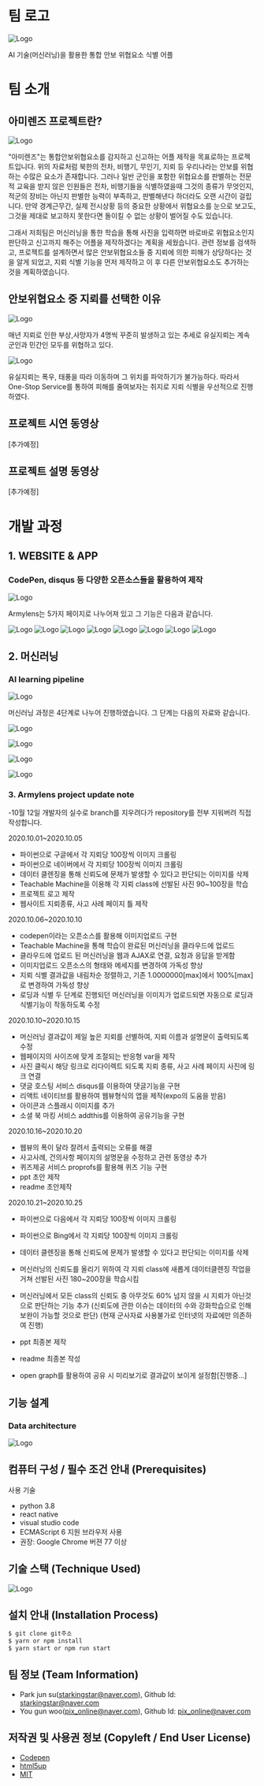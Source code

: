 # 팀 로고
![Logo](https://i.imgur.com/eSiVzWJ.png)

AI 기술(머신러닝)을 활용한 통합 안보 위협요소 식별 어플

# 팀 소개
## 아미렌즈 프로젝트란?
![Logo](https://i.imgur.com/xHRPFFh.png)

"아미렌즈"는 통합안보위협요소를 감지하고 신고하는 어플 제작을 목표로하는 프로젝트입니다. 위의 자료처럼 북한의 전차, 비행기, 무인기, 지뢰 등 우리나라는 안보를 위협하는 수많은 요소가 존재합니다. 그러나 일반 군인을 포함한 위협요소를 판별하는 전문적 교육을 받지 않은 인원들은 전차, 비행기들을 식별하였을때 그것의 종류가 무엇인지, 적군의 장비는 아닌지 판별한 능력이 부족하고, 판별해낸다 하더라도 오랜 시간이 걸립니다. 만약 경계근무간, 실제 전시상황 등의 중요한 상황에서 위협요소를 눈으로 보고도, 그것을 제대로 보고하지 못한다면 돌이킬 수 없는 상황이 벌어질 수도 있습니다.

그래서 저희팀은 머신러닝을 통한 학습을 통해 사진을 입력하면 바로바로 위협요소인지 판단하고 신고까지 해주는 어플을 제작하겠다는 계획을 세웠습니다. 관련 정보를 검색하고, 프로젝트를 설계하면서 많은 안보위협요소들 중 지뢰에 의한 피해가 상당하다는 것을 알게 되었고, 지뢰 식별 기능을 먼저 제작하고 이 후 다른 안보위협요소도 추가하는 것을 계획하였습니다.

## 안보위협요소 중 지뢰를 선택한 이유
![Logo](https://i.imgur.com/MlFF9ro.png)

매년 지뢰로 인한 부상,사망자가 4명씩 꾸준히 발생하고 있는 추세로 유실지뢰는 계속 군인과 민간인 모두를 위협하고 있다.

![Logo](https://i.imgur.com/MZdpkIG.png)

유실지뢰는 폭우, 태풍을 따라 이동하며 그 위치를 파악하기가 불가능하다. 따라서 One-Stop Service를 통하여 피해를 줄여보자는 취지로 지뢰 식별을 우선적으로 진행하였다.

## 프로젝트 시연 동영상
[추가예정]

## 프로젝트 설명 동영상
[추가예정]

# 개발 과정
## 1. WEBSITE & APP
### CodePen, disqus 등 다양한 오픈소스들을 활용하여 제작

![Logo](https://i.imgur.com/N8HqIFm.png)

Armylens는 5가지 페이지로 나누어져 있고 그 기능은 다음과 같습니다.

![Logo](https://i.imgur.com/YgBlcPp.png)
![Logo](https://i.imgur.com/4dHa7mQ.png)
![Logo](https://i.imgur.com/mBi0E6L.png)
![Logo](https://i.imgur.com/Psgoj3V.png)
![Logo](https://i.imgur.com/BfWZBP2.png)
![Logo](https://i.imgur.com/6fz9jNe.png)
![Logo](https://i.imgur.com/pKyVRKO.png)
![Logo](https://i.imgur.com/30Ypp8s.png)

## 2. 머신러닝
### AI learning pipeline
![Logo](https://i.imgur.com/y1gfbYX.png)

머신러닝 과정은 4단계로 나누어 진행하였습니다. 그 단계는 다음의 자료와 같습니다.

![Logo](https://i.imgur.com/9vILPDt.png)

![Logo](https://i.imgur.com/aW65jAI.png)

![Logo](https://i.imgur.com/XG9lFzE.png)

![Logo](https://i.imgur.com/S3dD1Lu.png)



### 3. Armylens project  update note
-10월 12일 개발자의 실수로 branch를 지우려다가 repository를 전부 지워버려 직접 작성합니다.

2020.10.01~2020.10.05
* 파이썬으로 구글에서 각 지뢰당 100장씩 이미지 크롤링
* 파이썬으로 네이버에서 각 지뢰당 100장씩 이미지 크롤링
* 데이터 클렌징을 통해 신뢰도에 문제가 발생할 수 있다고 판단되는 이미지를 삭제
* Teachable Machine을 이용해 각 지뢰 class에 선발된 사진 90~100장을 학습
* 프로젝트 로고 제작
* 웹사이트 지뢰종류, 사고 사례 페이지 틀 제작

2020.10.06~2020.10.10
* codepen이라는 오픈소스를 활용해 이미지업로드 구현 
* Teachable Machine을 통해 학습이 완료된 머신러닝을 클라우드에 업로드
* 클라우드에 업로드 된 머신러닝을 웹과 AJAX로 연결, 요청과 응답을 받게함
* 이미지업로드 오픈소스의 형태와 메세지를 변경하여 가독성 향상
* 지뢰 식별 결과값을 내림차순 정렬하고, 기존 1.0000000[max]에서 100%[max]로 변경하여 가독성 향상
* 로딩과 식별 두 단계로 진행되던 머신러닝을 이미지가 업로드되면 자동으로 로딩과 식별기능이 작동하도록 수정

2020.10.10~2020.10.15
* 머신러닝 결과값이 제일 높은 지뢰를 선별하여, 지뢰 이름과 설명문이 출력되도록 수정
* 웹페이지의 사이즈에 맞게 조절되는 반응형 var을 제작
* 사진 클릭시 해당 링크로 리다이렉트 되도록 지뢰 종류, 사고 사례 페이지 사진에 링크 연결
* 댓글 호스팅 서비스 disqus를 이용하여 댓글기능을 구현
* 리액트 네이티브를 활용하여 웹뷰형식의 앱을 제작(expo의 도움을 받음)
* 아이콘과 스플래시 이미지를 추가
* 소셜 북 마킹 서비스 addthis를 이용하여 공유기능을 구현


2020.10.16~2020.10.20
* 웹뷰의 폭이 달라 잘려서 출력되는 오류를 해결
* 사고사례, 건의사항 페이지의 설명문을 수정하고 관련 동영상 추가
* 퀴즈제공 서비스 proprofs를 활용해 퀴즈 기능 구현 
* ppt 초안 제작
* readme 초안제작

2020.10.21~2020.10.25
* 파이썬으로 다음에서 각 지뢰당 100장씩 이미지 크롤링
* 파이썬으로 Bing에서 각 지뢰당 100장씩 이미지 크롤링
* 데이터 클렌징을 통해 신뢰도에 문제가 발생할 수 있다고 판단되는 이미지를 삭제
* 머신러닝의 신뢰도를 올리기 위하여 각 지뢰 class에 새롭게 데이터클렌징 작업을 거쳐 선발된 사진 180~200장을 학습시킴
* 머신러닝에서 모든 class의 신뢰도 중 아무것도 60% 넘지 않을 시 지뢰가 아닌것으로 판단하는 기능 추가
(신뢰도에 관한 이슈는 데이터의 수와 강화학습으로 인해 보완이 가능할 것으로 판단)
(현재 군사자료 사용불가로 인터넷의 자료에만 의존하여 진행)
* ppt 최종본 제작
* readme 최종본 작성


* open graph를 활용하여 공유 시 미리보기로 결과값이 보이게 설정함[진행중...]


## 기능 설계

### Data architecture
![Logo](https://i.imgur.com/xZJrRoq.png)

## 컴퓨터 구성 / 필수 조건 안내 (Prerequisites)
사용 기술
* python 3.8
* react native
* visual studio code
* ECMAScript 6 지원 브라우저 사용
* 권장: Google Chrome 버젼 77 이상

## 기술 스택 (Technique Used)
![Logo](https://i.imgur.com/z1i7GQo.png)

## 설치 안내 (Installation Process)
```bash
$ git clone git주소
$ yarn or npm install
$ yarn start or npm run start
```
 
## 팀 정보 (Team Information)
- Park jun su(starkingstar@naver.com), Github Id: starkingstar@naver.com
- You gun woo(pix_online@naver.com), Github Id: pix_online@naver.com

## 저작권 및 사용권 정보 (Copyleft / End User License)
 * [Codepen](https://github.com/osamhack2020/web_armylens_armylens/blob/master/license_codepen.md)
 * [html5up](https://github.com/osamhack2020/web_armylens_armylens/blob/master/license_html5up.md)
 * [MIT](https://github.com/osam2020-WEB/Sample-ProjectName-TeamName/blob/master/license.md)
